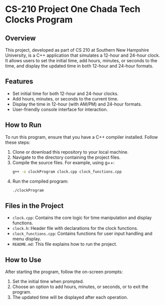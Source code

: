 # CS-210 Project One Chada Tech Clocks Program

## Overview
This project, developed as part of CS 210 at Southern New Hampshire University, is a C++ application that simulates a 12-hour and 24-hour clock. It allows users to set the initial time, add hours, minutes, or seconds to the time, and display the updated time in both 12-hour and 24-hour formats.

## Features
- Set initial time for both 12-hour and 24-hour clocks.
- Add hours, minutes, or seconds to the current time.
- Display the time in 12-hour (with AM/PM) and 24-hour formats.
- User-friendly console interface for interaction.

## How to Run
To run this program, ensure that you have a C++ compiler installed. Follow these steps:
1. Clone or download this repository to your local machine.
2. Navigate to the directory containing the project files.
3. Compile the source files. For example, using g++:
   ```bash
   g++ -o clockProgram clock.cpp clock_functions.cpp
   ```
4. Run the compiled program:
   ```bash
   ./clockProgram
   ```

## Files in the Project
- `clock.cpp`: Contains the core logic for time manipulation and display functions.
- `clock.h`: Header file with declarations for the clock functions.
- `clock_functions.cpp`: Contains functions for user input handling and menu display.
- `README.md`: This file explains how to run the project.

## How to Use
After starting the program, follow the on-screen prompts:
1. Set the initial time when prompted.
2. Choose an option to add hours, minutes, or seconds, or to exit the program.
3. The updated time will be displayed after each operation.
